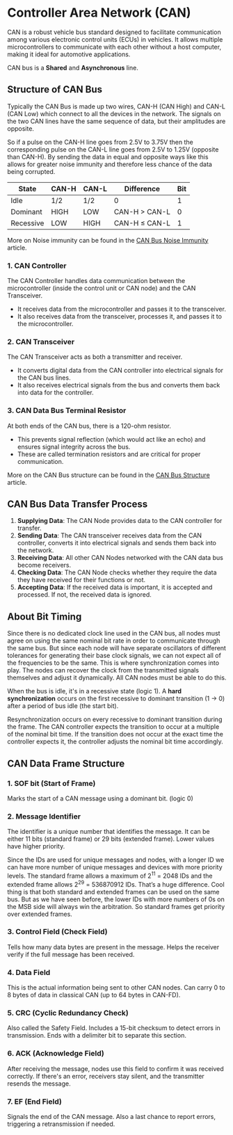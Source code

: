 # Controller Area Network (CAN)

CAN is a robust vehicle bus standard designed to facilitate communication among various electronic control units (ECUs) in vehicles. It allows multiple microcontrollers to communicate with each other without a host computer, making it ideal for automotive applications.

CAN bus is a **Shared** and **Asynchronous** line.

## Structure of CAN Bus

Typically the CAN Bus is made up two wires, CAN-H (CAN High) and CAN-L (CAN Low) which connect to all the devices in the network. The signals on the two CAN lines have the same sequence of data, but their amplitudes are opposite.

So if a pulse on the CAN-H line goes from 2.5V to 3.75V then the corresponding pulse on the CAN-L line goes from 2.5V to 1.25V (opposite than CAN-H). By sending the data in equal and opposite ways like this allows for greater noise immunity and therefore less chance of the data being corrupted.

| State     | CAN-H   | CAN-L   | Difference      | Bit |
|-----------|---------|---------|-----------------|-----|
| Idle      | 1/2     | 1/2     | 0               | 1   |
| Dominant  | HIGH    | LOW     | CAN-H > CAN-L   | 0   |
| Recessive | LOW     | HIGH    | CAN-H ≤ CAN-L   | 1   |

More on Noise immunity can be found in the [CAN Bus Noise Immunity](https://www.ni.com/en-us/innovations/white-papers/06/can-bus-noise-immunity.html) article.

### 1. CAN Controller

The CAN Controller handles data communication between the microcontroller (inside the control unit or CAN node) and the CAN Transceiver.

* It receives data from the microcontroller and passes it to the transceiver.
* It also receives data from the transceiver, processes it, and passes it to the microcontroller.

### 2. CAN Transceiver

The CAN Transceiver acts as both a transmitter and receiver.
* It converts digital data from the CAN controller into electrical signals for the CAN bus lines.
* It also receives electrical signals from the bus and converts them back into data for the controller.

### 3. CAN Data Bus Terminal Resistor

At both ends of the CAN bus, there is a 120-ohm resistor.
* This prevents signal reflection (which would act like an echo) and ensures signal integrity across the bus.
* These are called termination resistors and are critical for proper communication.

More on the CAN Bus structure can be found in the [CAN Bus Structure](https://www.ni.com/en-us/innovations/white-papers/06/can-bus-structure.html) article.

## CAN Bus Data Transfer Process

1. **Supplying Data**: The CAN Node provides data to the CAN controller for transfer.
2. **Sending Data**: The CAN transceiver receives data from the CAN controller, converts it into electrical signals and sends them back into the network.
3. **Receiving Data**: All other CAN Nodes networked with the CAN data bus become receivers.
4. **Checking Data**: The CAN Node checks whether they require the data they have received for their functions or not.
5. **Accepting Data**: If the received data is important, it is accepted and processed. If not, the received data is ignored.

## About Bit Timing

Since there is no dedicated clock line used in the CAN bus, all nodes must agree on using the same nominal bit rate in order to communicate through the same bus. But since each node will have separate oscillators of different tolerances for generating their base clock signals, we can not expect all of the frequencies to be the same. This is where synchronization comes into play. The nodes can recover the clock from the transmitted signals themselves and adjust it dynamically. All CAN nodes must be able to do this.

When the bus is idle, it's in a recessive state (logic 1). A **hard synchronization** occurs on the first recessive to dominant transition (1 → 0) after a period of bus idle (the start bit). 

Resynchronization occurs on every recessive to dominant transition during the frame. The CAN controller expects the transition to occur at a multiple of the nominal bit time. If the transition does not occur at the exact time the controller expects it, the controller adjusts the nominal bit time accordingly.

## CAN Data Frame Structure

### 1. SOF bit (Start of Frame)

Marks the start of a CAN message using a dominant bit. (logic 0)

### 2. Message Identifier

The identifier is a unique number that identifies the message. It can be either 11 bits (standard frame) or 29 bits (extended frame). Lower values have higher priority.

Since the IDs are used for unique messages and nodes, with a longer ID we can have more number of unique messages and devices with more priority levels. The standard frame allows a maximum of $2^{11}$ = 2048 IDs and the extended frame allows $2^{29}$ = 536870912 IDs. That’s a huge difference. Cool thing is that both standard and extended frames can be used on the same bus. But as we have seen before, the lower IDs with more numbers of 0s on the MSB side will always win the arbitration. So standard frames get priority over extended frames.


### 3. Control Field (Check Field)

Tells how many data bytes are present in the message.
Helps the receiver verify if the full message has been received.

### 4. Data Field

This is the actual information being sent to other CAN nodes.
Can carry 0 to 8 bytes of data in classical CAN (up to 64 bytes in CAN-FD).

### 5. CRC (Cyclic Redundancy Check)
Also called the Safety Field.
Includes a 15-bit checksum to detect errors in transmission.
Ends with a delimiter bit to separate this section.

### 6. ACK (Acknowledge Field)
After receiving the message, nodes use this field to confirm it was received correctly.
If there's an error, receivers stay silent, and the transmitter resends the message.

### 7. EF (End Field)
Signals the end of the CAN message.
Also a last chance to report errors, triggering a retransmission if needed.


